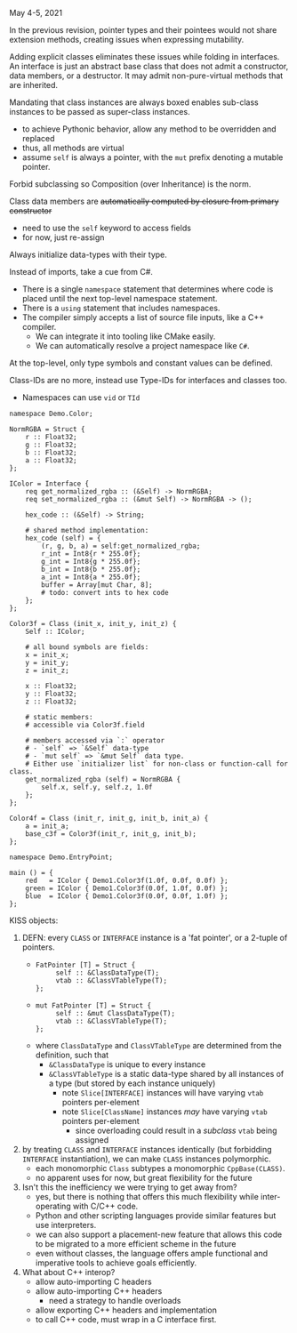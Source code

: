 May 4-5, 2021

In the previous revision, pointer types and their pointees would not share extension
methods, creating issues when expressing mutability.

Adding explicit classes eliminates these issues while folding in interfaces.
An interface is just an abstract base class that does not admit a constructor, data members, or a destructor.
It may admit non-pure-virtual methods that are inherited.

Mandating that class instances are always boxed enables sub-class instances to be 
passed as super-class instances.
- to achieve Pythonic behavior, allow any method to be overridden and replaced
- thus, all methods are virtual
- assume `self` is always a pointer, with the `mut` prefix denoting a mutable pointer.

Forbid subclassing so Composition (over Inheritance) is the norm.

Class data members are ~~automatically computed by closure from primary constructor~~
- need to use the `self` keyword to access fields
- for now, just re-assign

Always initialize data-types with their type.

Instead of imports, take a cue from C#.
- There is a single `namespace` statement that determines where code is placed until the next top-level namespace statement.
- There is a `using` statement that includes namespaces.
- The compiler simply accepts a list of source file inputs, like a C++ compiler.
  - We can integrate it into tooling like CMake easily.
  - We can automatically resolve a project namespace like `C#`.

At the top-level, only type symbols and constant values can be defined.

Class-IDs are no more, instead use Type-IDs for interfaces and classes too.
- Namespaces can use `vid` or `TId`

```
namespace Demo.Color; 

NormRGBA = Struct {
    r :: Float32; 
    g :: Float32; 
    b :: Float32; 
    a :: Float32;
};

IColor = Interface {
    req get_normalized_rgba :: (&Self) -> NormRGBA;
    req set_normalized_rgba :: (&mut Self) -> NormRGBA -> ();
    
    hex_code :: (&Self) -> String;
    
    # shared method implementation:
    hex_code (self) = {
        (r, g, b, a) = self:get_normalized_rgba;
        r_int = Int8{r * 255.0f};
        g_int = Int8{g * 255.0f};
        b_int = Int8{b * 255.0f};
        a_int = Int8{a * 255.0f};
        buffer = Array[mut Char, 8];
        # todo: convert ints to hex code
    };
};

Color3f = Class (init_x, init_y, init_z) {
    Self :: IColor;
    
    # all bound symbols are fields:
    x = init_x;
    y = init_y;
    z = init_z;
    
    x :: Float32;
    y :: Float32;
    z :: Float32;
    
    # static members:
    # accessible via Color3f.field
    
    # members accessed via `:` operator
    # - `self` => `&Self` data-type
    # - `mut self` => `&mut Self` data type.
    # Either use `initializer list` for non-class or function-call for class.
    get_normalized_rgba (self) = NormRGBA {
        self.x, self.y, self.z, 1.0f
    };
};

Color4f = Class (init_r, init_g, init_b, init_a) {
    a = init_a;
    base_c3f = Color3f(init_r, init_g, init_b); 
};

namespace Demo.EntryPoint;

main () = {
    red   = IColor { Demo1.Color3f(1.0f, 0.0f, 0.0f) };
    green = IColor { Demo1.Color3f(0.0f, 1.0f, 0.0f) };
    blue  = IColor { Demo1.Color3f(0.0f, 0.0f, 1.0f) };
};
```

KISS objects:
1.  DEFN: every `CLASS` or `INTERFACE` instance is a 'fat pointer', or a 2-tuple of pointers.
    - ```
      FatPointer [T] = Struct {
           self :: &ClassDataType(T);
           vtab :: &ClassVTableType(T); 
      };
      ``` 
    - ```
      mut FatPointer [T] = Struct {
           self :: &mut ClassDataType(T);
           vtab :: &ClassVTableType(T); 
      };
      ```
    - where `ClassDataType` and `ClassVTableType` are determined from the definition, such that
      - `&ClassDataType` is unique to every instance
      - `&ClassVTableType` is a static data-type shared by all instances of a type (but stored by each instance uniquely)
        - note `Slice[INTERFACE]` instances will have varying `vtab` pointers per-element
        - note `Slice[ClassName]` instances _may_ have varying `vtab` pointers per-element
          - since overloading could result in a _subclass_ `vtab` being assigned
2.  by treating `CLASS` and `INTERFACE` instances identically (but forbidding `INTERFACE` instantiation),
    we can make `CLASS` instances polymorphic.
    - each monomorphic `Class` subtypes a monomorphic `CppBase(CLASS)`.
    - no apparent uses for now, but great flexibility for the future
3.  Isn't this the inefficiency we were trying to get away from?
    - yes, but there is nothing that offers this much flexibility while inter-operating with C/C++ code.
    - Python and other scripting languages provide similar features but use interpreters.
    - we can also support a placement-new feature that allows this code to be migrated to a more efficient
      scheme in the future
    - even without classes, the language offers ample functional and imperative tools to achieve goals efficiently.
4.  What about C++ interop?
    - allow auto-importing C headers
    - allow auto-importing C++ headers
      - need a strategy to handle overloads
    - allow exporting C++ headers and implementation
    - to call C++ code, must wrap in a C interface first.

